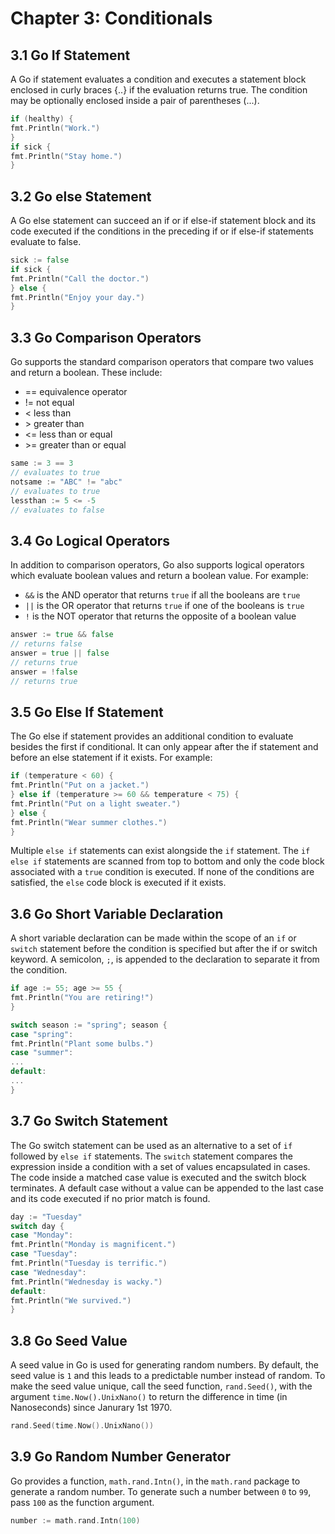 # Chapter 3: Conditionals

## 3.1 Go If Statement
A Go if statement evaluates a condition and executes a statement block enclosed in curly braces {..} if the evaluation 
returns true. The condition may be optionally enclosed inside a pair of parentheses (...).

```go
if (healthy) {
fmt.Println("Work.")
}
if sick {
fmt.Println("Stay home.")
}
```

## 3.2 Go else Statement
A Go else statement can succeed an if or if else-if statement block and its code executed if the conditions in the 
preceding if or if else-if statements evaluate to false.

```go
sick := false
if sick {
fmt.Println("Call the doctor.")
} else {
fmt.Println("Enjoy your day.")
}
```

## 3.3 Go Comparison Operators
Go supports the standard comparison operators that compare two values and return a boolean. These include:


* == equivalence operator
* != not equal
* < less than
* \> greater than
* <= less than or equal
* \>= greater than or equal

```go 
same := 3 == 3
// evaluates to true
notsame := "ABC" != "abc"
// evaluates to true
lessthan := 5 <= -5
// evaluates to false
```

## 3.4 Go Logical Operators
In addition to comparison operators, Go also supports logical operators which evaluate boolean values and return a 
boolean value. For example:


* `&&` is the AND operator that returns `true` if all the booleans are `true`
* `||` is the OR operator that returns `true` if one of the booleans is `true`
* `!` is the NOT operator that returns the opposite of a boolean value

```go
answer := true && false
// returns false
answer = true || false  
// returns true
answer = !false         
// returns true
```

## 3.5 Go Else If Statement
The Go else if statement provides an additional condition to evaluate besides the first if conditional. It can only 
appear after the if statement and before an else statement if it exists. For example:

```go
if (temperature < 60) {
fmt.Println("Put on a jacket.")
} else if (temperature >= 60 && temperature < 75) {
fmt.Println("Put on a light sweater.")
} else {
fmt.Println("Wear summer clothes.")
}
```

Multiple `else if` statements can exist alongside the `if` statement. The `if else if` statements are scanned from top 
to bottom and only the code block associated with a `true` condition is executed. If none of the conditions are satisfied,
the `else` code block is executed if it exists.

## 3.6 Go Short Variable Declaration
A short variable declaration can be made within the scope of an `if` or `switch` statement before the condition is specified
but after the if or switch keyword. A semicolon, `;`, is appended to the declaration to separate it from the condition.

```go
if age := 55; age >= 55 {
fmt.Println("You are retiring!")
}

switch season := "spring"; season {
case "spring":
fmt.Println("Plant some bulbs.")
case "summer":
...
default:
...	
}
```

## 3.7 Go Switch Statement
The Go switch statement can be used as an alternative to a set of `if` followed by `else if` statements. The `switch` 
statement compares the expression inside a condition with a set of values encapsulated in cases. The code inside a 
matched case value is executed and the switch block terminates. A default case without a value can be appended to 
the last case and its code executed if no prior match is found.

```go
day := "Tuesday"
switch day {
case "Monday":
fmt.Println("Monday is magnificent.")
case "Tuesday":
fmt.Println("Tuesday is terrific.")
case "Wednesday":
fmt.Println("Wednesday is wacky.")
default:
fmt.Println("We survived.")
}
```

## 3.8 Go Seed Value
A seed value in Go is used for generating random numbers. By default, the seed value is `1` and this leads to a predictable
number instead of random. To make the seed value unique, call the seed function, `rand.Seed()`, with the argument 
`time.Now().UnixNano()` to return the difference in time (in Nanoseconds) since Janurary 1st 1970.

```go
rand.Seed(time.Now().UnixNano())
```

## 3.9 Go Random Number Generator
Go provides a function, `math.rand.Intn()`, in the `math.rand` package to generate a random number. To generate such a 
number between `0` to `99`, pass `100` as the function argument.

```go 
number := math.rand.Intn(100)
```